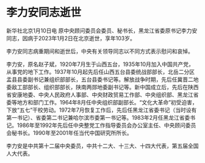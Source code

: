 # 李力安同志逝世

新华社北京1月10日电 原中央顾问委员会委员、秘书长，黑龙江省委原书记李力安同志，因病于2023年1月2日在北京逝世，享年103岁。

李力安同志病重期间和逝世后，中央有关领导同志以不同方式表示慰问和哀悼。

李力安，原名赵子斌，1920年7月生于山西五台，1935年10月加入中国共产党，从事党的地下工作。1937年10月起先后任山西五台县委统战部部长，北岳二分区盂县县委副书记兼组织部部长，五台县委书记等。解放战争时期，先后任冀晋二地委敌工部部长、组织部部长，陕南两郧地委副书记等。新中国成立后，先后在陕西省安康地委、中央人民政府人事部、中央财政贸易工作部、中央组织部、黑龙江省委等地方和部门工作。1964年8月任中央组织部副部长。“文化大革命”初受迫害，下放“五七”干校劳动。1972年7月恢复工作后，先后任黑龙江省委书记（当时设有第一书记）、省委第二书记兼哈尔滨市委第一书记等。1983年2月任黑龙江省委书记。1986年至1992年先后任中央整党工作指导委员会办公室主任、中央顾问委员会秘书长。1990年至2001年任当代中国研究所所长。

李力安是中共第十二届中央委员，中共十二大、十三大、十四大代表，第五届全国人大代表。


